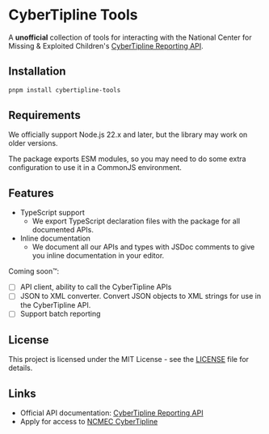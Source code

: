 # CyberTipline Tools

A **unofficial** collection of tools for interacting with the National Center for Missing & Exploited Children's [CyberTipline Reporting API](https://report.cybertip.org/ispws/documentation).

## Installation

```bash
pnpm install cybertipline-tools
```

## Requirements

We officially support Node.js 22.x and later, but the library may work on older versions.

The package exports ESM modules, so you may need to do some extra configuration to use it in a CommonJS environment.

## Features

- TypeScript support
  - We export TypeScript declaration files with the package for all documented APIs.
- Inline documentation
  - We document all our APIs and types with JSDoc comments to give you inline documentation in your editor.

Coming soon™️:
- [ ] API client, ability to call the CyberTipline APIs
- [ ] JSON to XML converter. Convert JSON objects to XML strings for use in the CyberTipline API.
- [ ] Support batch reporting

## License

This project is licensed under the MIT License - see the [LICENSE](LICENSE) file for details.


## Links

- Official API documentation: [CyberTipline Reporting API](https://report.cybertip.org/ispws/documentation)
- Apply for access to [NCMEC CyberTipline](https://esp.ncmec.org/registration)
